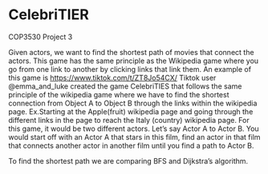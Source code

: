 # CelebriTIER
COP3530 Project 3

Given actors, we want to find the shortest path of movies that connect the actors. This game has the same principle as the Wikipedia game where you go from one link to another by clicking links that link them. An example of this game is https://www.tiktok.com/t/ZT8Jo54CX/  Tiktok user @emma_and_luke created the game CelebriTIES that follows the same principle of the wikipedia game where we have to find the shortest connection from Object A to Object B through the links within the wikipedia page. Ex.Starting at the Apple(fruit) wikipedia page and going through the different links in the page to reach the Italy (country) wikipedia page. For this game, it would be two different actors. Let’s say Actor A to Actor B. You would start off with an Actor A that stars in this film, find an actor in that film that connects another actor in another film until you find a path to Actor B.

To find the shortest path we are comparing BFS and Dijkstra’s algorithm.




